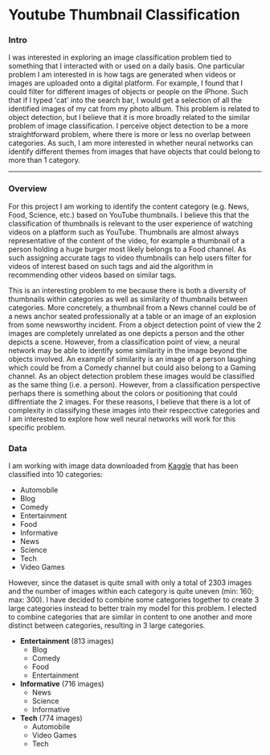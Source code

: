 # Youtube Thumbnail Classification

### Intro
I was interested in exploring an image classification problem tied to something that I interacted with or used on a daily basis. One particular problem I am interested in is how tags are generated when videos or images are uploaded onto a digital platform. For example, I found that I could filter for different images of objects or people on the iPhone. Such that if I typed 'cat' into the search bar, I would get a selection of all the identified images of my cat from my photo album. This problem is related to object detection, but I believe that it is more broadly related to the similar problem of image classification. I perceive object detection to be a more straightforward problem, where there is more or less no overlap between categories. As such, I am more interested in whether neural networks can identify different themes from images that have objects that could belong to more than 1 category.

---

### Overview
For this project I am working to identify the content category (e.g. News, Food, Science, etc.) based on YouTube thumbnails. I believe this that the classification of thumbnails is relevant to the user experience of watching videos on a platform such as YouTube. Thumbnails are almost always representative of the content of the video, for example a thumbnail of a person holding a huge burger most likely belongs to a Food channel. As such assigning accurate tags to video thumbnails can help users filter for videos of interest based on such tags and aid the algorithm in recommending other videos based on similar tags.

This is an interesting problem to me because there is both a diversity of thumbnails within categories as well as similarity of thumbnails between categories. More concretely, a thumbnail from a News channel could be of a news anchor seated professionally at a table or an image of an explosion from some newsworthy incident. From a object detection point of view the 2 images are completely unrelated as one depicts a person and the other depicts a scene. However, from a classification point of view, a neural network may be able to identify some similarity in the image beyond the objects involved. An example of similarity is an image of a person laughing which could be from a Comedy channel but could also belong to a Gaming channel. As an object detection problem these images would be classified as the same thing (i.e. a person). However, from a classification perspective perhaps there is something about the colors or positioning that could diffrentiate the 2 images. For these reasons, I believe that there is a lot of complexity in classifying these images into their respecctive categories and I am interested to explore how well neural networks will work for this specific problem.

### Data
I am working with image data downloaded from [Kaggle](https://www.kaggle.com/datasets/praneshmukhopadhyay/youtube-thumbnail-dataset) that has been classified into 10 categories:
* Automobile
* Blog
* Comedy
* Entertainment
* Food
* Informative
* News
* Science
* Tech
* Video Games

However, since the dataset is quite small with only a total of 2303 images and the number of images within each category is quite uneven (min: 160; max: 300). I have decided to combine some categories together to create 3 large categories instead to better train my model for this problem. I elected to combine categories that are similar in content to one another and more distinct between categories, resulting in 3 large categories.
* **Entertainment** (813 images)
    * Blog
    * Comedy
    * Food
    * Entertainment
* **Informative** (716 images)
    * News
    * Science
    * Informative
* **Tech** (774 images)
    * Automobile
    * Video Games
    * Tech
